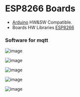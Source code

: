 # ESP8266 Boards 

 * [Arduino](https://www.arduino.cc/en/software) HW&SW Compatible. 
 * Boards HW Libraries [ESP8266](https://github.com/esp8266/Arduino)  <br/> 
 ### Software for mqtt <br/>
 
![image](https://github.com/Dafeng1980/ESP8266_PMUS_MAIN/blob/main/Doc/ardunio.png) <br/>

![image](https://github.com/Dafeng1980/ESP8266_PMUS_MAIN/blob/main/Doc/HEKR_PIN.png) <br/>

![image](https://github.com/Dafeng1980/ESP8266_PMUS_MAIN/blob/main/Doc/ESP8266hekrb.jpg) <br/>

![image](https://github.com/Dafeng1980/ESP8266_PMUS_MAIN/blob/main/Doc/esp8266mqtt.png) <br/>

![image](https://github.com/Dafeng1980/ESP8266_PMUS_MAIN/blob/main/Doc/Esp8266_ad.png) <br/>

